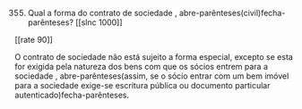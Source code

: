 355. Qual a forma do contrato de sociedade , abre-parênteses(civil)fecha-parênteses?
[[slnc 1000]]

[[rate 90]]

O contrato de sociedade não está sujeito a forma especial, excepto se esta for exigida pela natureza dos bens
com que os sócios entrem para a sociedade , abre-parênteses(assim, se o sócio entrar com um bem imóvel para a sociedade
exige-se escritura pública ou documento particular autenticado)fecha-parênteses.
